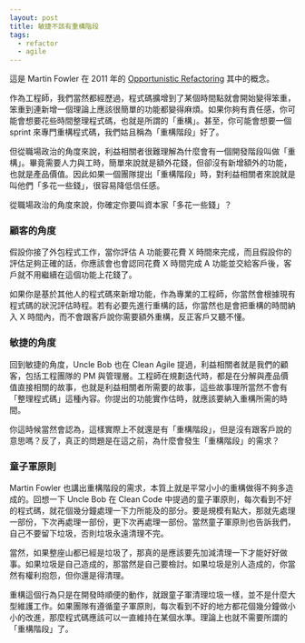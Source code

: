 ```yaml
---
layout: post
title: 敏捷不該有重構階段
tags:
  - refactor
  - agile
---
```


這是 Martin Fowler 在 2011 年的 [Opportunistic Refactoring](https://martinfowler.com/bliki/OpportunisticRefactoring.html) 其中的概念。

作為工程師，我們當然都經歷過，程式碼擴增到了某個時間點就會開始變得笨重，笨重到連新增一個理論上應該很簡單的功能都變得麻煩。如果你夠有責任感，你可能會想要花些時間整理程式碼，也就是所謂的「重構」。甚至，你可能會想要一個 sprint 來專門重構程式碼，我們姑且稱為「重構階段」好了。

<!--more-->

但從職場政治的角度來說，利益相關者很難理解為什麼會有一個開發階段叫做「重構」。畢竟需要人力與工時，簡單來說就是額外花錢，但卻沒有新增額外的功能，也就是產品價值。因此如果一個團隊提出「重構階段」時，對利益相關者來說就是叫他們「多花一些錢」，很容易降低信任感。

從職場政治的角度來說，你確定你要叫資本家「多花一些錢」？

### 顧客的角度

假設你接了外包程式工作，當你評估 A 功能要花費 X 時間來完成，而且假設你的評估足夠正確的話，你應該會也會認同花費 X 時間完成 A 功能並交給客戶後，客戶就不用繼續在這個功能上花錢了。

如果你是基於其他人的程式碼來新增功能，作為專業的工程師，你當然會根據現有程式碼的狀況評估時程。若有必要先進行重構的話，你當然也是會把重構的時間納入 X 時間內，而不會跟客戶說你需要額外重構，反正客戶又聽不懂。

### 敏捷的角度

回到敏捷的角度，Uncle Bob 也在 Clean Agile 提過，利益相關者就是我們的顧客，包括工程團隊的 PM 與管理層。工程師在規劃迭代時，都是在分解與產品價值直接相關的故事，也就是利益相關者所需要的故事，這些故事理所當然不會有「整理程式碼」這種內容。你提出的功能實作估時，就應該要納入重構所需的時間。

你這時候當然會認為，這樣實際上不就還是有「重構階段」，但是沒有跟客戶說的意思嗎？反了，真正的問題是在這之前，為什麼會發生「重構階段」的需求？

### 童子軍原則

Martin Fowler 也講出重構階段的需求，本質上就是平常小小的重構做得不夠多造成的。回想一下 Uncle Bob 在 Clean Code 中提過的童子軍原則，每次看到不好的程式碼，就花個幾分鐘處理一下力所能及的部分。要是規模有點大，那就先處理一部份，下次再處理一部份，更下次再處理一部份。當然童子軍原則也告訴我們，自己不要留下垃圾，否則垃圾永遠清理不完。

當然，如果整座山都已經是垃圾了，那真的是應該要先加減清理一下才能好好做事。如果垃圾是自己造成的，那當然是自己要檢討。如果垃圾是別人造成的，你當然有權利抱怨，但你還是得清理。

重構這個行為只是在開發時順便的動作，就跟童子軍清理垃圾一樣，並不是什麼大型維護工作。如果團隊有遵循童子軍原則，每次看到不好的地方都花個幾分鐘做小小的改進，那麼程式碼應該可以一直維持在某個水準。理論上也就不需要所謂的「重構階段」了。

